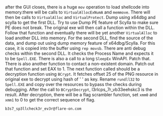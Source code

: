 after the GUI closes, there is a huge `mov` operation to load shellcode into memory.there will be calls to `VirtualAllocExNumA` and `memmove`. There will then be calls to `VirtualAlloc` and `VirtualProtect`. Dump using x64dbg and scylla to get the first DLL. Try to use Dump PE feature of Scylla to make sure PE does not break. The original exe will then call a function within the DLL. Follow that function and eventually there will be yet another `VirtualAlloc` to load another DLL into memory. For the second DLL, find the source of the data, and dump out using dump memory feature of x64dbg/Scylla. For this case, it is copied into the buffer using `rep movsb`. There are anti debug checks within the second DLL. It checks the Process Name and expects it to be `Spell.EXE`. There is also a call to a long `SleepEx` WinAPI. Patch that. There is also another function to contact a non-existent domain. Patch out that function and set EAX to 1. The next function called should be a decryption function using `BCrypt`. It fetches offset 25 of the PNG resource in original exe to decrypt using hash of ' ' as key. Rename `rundll32` to `Spell.EXE` and copy over the resources to bypass the checks during debugging. After the call to `BCryptDecrypt`, l3rlcps_7r_vb33eehskc3 is the result. After decryption, there will be a flag scrambler function, set `xmm0` and `xmm1` to 0 to get the correct sequence of flag.

`b3s7_sp3llcheck3r_ev3r@flare-on.com`

